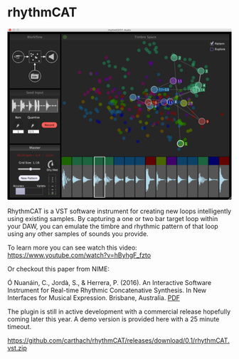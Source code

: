 # rhythmCAT

![alt text](screenshot.png "Screenshot")

RhythmCAT is a VST software instrument for creating new loops intelligently using existing samples. By capturing a one or two bar target loop within your DAW, you can emulate the timbre and rhythmic pattern of that loop using any other samples of sounds you provide.

To learn more you can see watch this video:
https://www.youtube.com/watch?v=hByhgF_fzto

Or checkout this paper from NIME:

Ó Nuanáin, C., Jordà, S., & Herrera, P. (2016). An Interactive Software Instrument for Real-time Rhythmic Concatenative Synthesis. In New Interfaces for Musical Expression. Brisbane, Australia. [PDF](http://mtg.upf.edu/node/3464)

The plugin is still in active development with a commercial release hopefully coming later this year. A demo version is provided here with a 25 minute timeout.

https://github.com/carthach/rhythmCAT/releases/download/0.1/rhythmCAT.vst.zip


